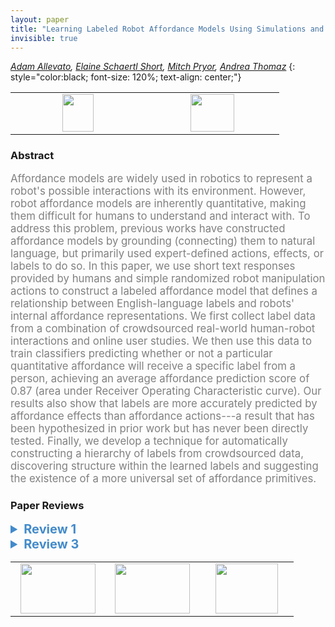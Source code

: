 ```yaml
---
layout: paper
title: "Learning Labeled Robot Affordance Models Using Simulations and Crowdsourcing"
invisible: true
---
```

*[Adam Allevato](https://allevato.me), [Elaine Schaertl Short](http://eshort.tech), [Mitch Pryor](https://www.me.utexas.edu/faculty/faculty-directory/pryor), [Andrea Thomaz](http://www.ece.utexas.edu/people/faculty/andrea-thomaz)*
{: style="color:black; font-size: 120%; text-align: center;"}

<table width="20%"> <tr>
<td style="width: 20%; text-align: center;"><a href="http://www.roboticsproceedings.org/rss16/p037.pdf"><img src="{{ site.baseurl }}/images/paper_link.png"
width = "50"  height = "60"/> </a> </td>

<td style="width: 20%; text-align: center;"><a href="nan"><img src="{{ site.baseurl }}/images/pheedloop_link.png"
width = "70"  height = "60"/> </a> </td>

</tr></table>

### Abstract
<html><p style="color:gray; font-size: 120%; text-align: justified;">
Affordance models are widely used in robotics to represent a robot's possible interactions with its environment. However, robot affordance models are inherently quantitative, making them difficult for humans to understand and interact with. To address this problem, previous works have constructed affordance models by grounding (connecting) them to natural language, but primarily used expert-defined actions, effects, or labels to do so. In this paper, we use short text responses provided by humans and simple randomized robot manipulation actions to construct a labeled affordance model that defines a relationship between English-language labels and robots' internal affordance representations. We first collect label data from a combination of crowdsourced real-world human-robot interactions and online user studies. We then use this data to train classifiers predicting whether or not a particular quantitative affordance will receive a specific label from a person, achieving an average affordance prediction score of 0.87 (area under Receiver Operating Characteristic curve). Our results also show that labels are more accurately predicted by affordance effects than affordance actions---a result that has been hypothesized in prior work but has never been directly tested. Finally, we develop a technique for automatically constructing a hierarchy of labels from crowdsourced data, discovering structure within the learned labels and suggesting the existence of a more universal set of affordance primitives.
</p></html>

### Paper Reviews
<details><summary style="font-size:20px; color:#438BCA"><b> Review 1</b></summary>
<p style="color:gray; font-size: 120%; text-align: justified; white-space: pre-line">
Summary of the paper:

In this paper the authors propose a data-driven model for grounding human provided, natural language labels to robot manipulation actions and their effects as represented in the robot’s affordance model. Authors use crowdsourcing to collect a dataset that associates a robot's action-effect pair with a set of natural language labels. A statistical model is learned from this dataset to predict a distribution over viable labels given a manipulation action and/or the resulting effect. Experiments are performed to test the efficiency of the trained model. Ablation experiment is performed to figure out whether action or effect parameters serve as a better features to train the model. In addition, a probabilistic approach is proposed to build a label hierarchy which provides some insights into the human understanding of affordances for the group of people involved in the study. 


Overall comments and recommendations:

The paper attempts to address a sufficiently important problem and fits well within the scope of the conference. It is well written in general. Language provides intuitive ways to interact with collaborative robots. Learning language grounded affordance models is an interesting research direction towards achieving robots that can collaborate. Therefore, adding a discussion about how this model can be inverted and generalized or integrated into a system that enables understanding complete sentences instead of keywords would help strengthen the contribution of the paper. This is important because language can be used to provide instructions of various fidelity such as, a high level instruction "clear the table" or a low level instruction such as "bring the end effector closer to the top of the object in front of you and move forward 10 cm". These instructions doesn't explicitly mention the affordance label ( i.e. the action verb), but could imply the learned affordances such as "push" or "knock over" (as in case of the second instruction). 


Other general criticisms:

- In abstract, the line “human input .. randomized robot actions” is a bit unclear. What kind of human input ? What randomized actions ? Without reading the paper, its hard to understand this line.  

- Opening line of the paper (introduction) that talks about the merits of grounding language can be paraphrased to more effectively convey the point. The ability to understand natural language commands enables efficient human robot collaboration in general. It has less to do with adapting to dynamic environments in my opinion. 

- Section 1, Para 3, Line “Our method provides insights into human perceptions of affordances …”. I am skeptical about this claim. The observation that the proposed model performs better when trained using the effect features instead of the actions features is not enough to talk about human perception of affordance. It is totally possible that this result is emerging due to the underlying learning mechanism used.

- Additional related work that’s worth considering: Recent language grounding approaches [1] that leverage crowdsourced datasets. A recent approach [2] that learns object affordance from combined language and vision modalities.

- Providing an example of action and effect parameters while describing the affordance triplet in Section 3.A would make it easier to conceptualize the experiments a little earlier in the paper.

- variable ‘o’ referring to the object features need to be removed from the R.H.S of equations 3 and 4.

- In section 3.D. Para 1, a wrong variable is used to represent the set of labels. ‘L’ should be used instead of ‘l’ .

- Section 3.D Paragraph 3 states that a single multi-class classifier is learned, but section 4.D states that multiple one-class SVM classifiers were trained using SVM for the experiment.

- Arrows in Figure 2 need to be explained. Are the two single sided arrows between A-E for the proposed model any different than the bidirectional arrows between A-O and O-E ? What is M(a) ? 

- Describing a general action using word “push” seems unnecessary and creates confusion. I would suggest just referring to them as actions.

- Section 4.B states that participants also provided answers such as “the robot failed to pick up the object”. How did the participants provide this answer if they were only provided with templates to fill in the blanks. 

- It seems that there are more data points for certain classes such as push, touch, move etc. than that for catch, nothing, flip etc. Does that impact training ? 


Grammatically incoherent sentences and typos:

- Section 1, Para 1, Line “Ideally, a robot’s set of symbols …. “ is incoherent
- Section 1, Para 2, Line “In contrast to prior affordance learning and… “ should be broken down in to simpler sentences. 
- Section 3.F, Para 1, Line “The labeled affordance... “ has two instances of the word “to”.
- Section 4.A, Para 1, Line “To build...” has period missing at the end. 


Hope you find these comments helpful.


[1] Paul Rohan, Jacob Arkin, Derya Aksaray, Nicholas Roy, and Thomas M. Howard. "Efficient grounding of abstract spatial concepts for natural language interaction with robot platforms." The International Journal of Robotics Research 37, no. 10 (2018): 1269-1299.
[2] Daniele Andrea F., Thomas M. Howard, and Matthew R. Walter. "A Multiview Approach to Learning Articulated Motion Models." In Robotics Research, pp. 371-386. Springer, Cham, 2020.
</p> </details>

<details><summary style="font-size:20px; color:#438BCA"><b> Review 3</b></summary>
<p style="color:gray; font-size: 120%; text-align: justified; white-space: pre-line">
A major limitation of this study is that it explores such a narrow spectrum of affordance data.  This occurs because:

1) The objects used are simple and self-similar.  They are not complex enough to explore affordances such as "open", "close" or "pour".

2) The actions performed by the robot are very simple, consisting of just random linear movements.  This again leads to the explored space being highly limited, largely consisting of pushing objects around.  We are unable to see more interesting affordances develop.

3) As a result of the combination of (1) and (2) above, the labels that are obtained are again self-similar, resulting in actions like knock, push, touch, bump and move.  

The combined effect is that many of the arguments in the paper are not well supported.  For example, the central argument that collecting data from humans is necessary in order to capture a wide range of used terms is not as convincing as it could be since none of the terms are surprising.  If hand-coded labels were used in their place, for example, it doesn't seem like there would be much detriment to the current system. 

I do find the idea of auto-generated label hierarchies very interesting, and could see that becoming more critical in a more complex domain.  

In section III.B. the authors state that in most prior work affordance data is stored in a representation that is not directly accessible to humans. This is not a valid statement.  While true for a subset of works (mostly from the haptics community like [5] and [25]), many others use human-interpretable terms like "pushable" and "pickupable" directly.   Many of these papers are cited in section II.

A major result of the paper is that affordance labels are better predicted by effects of actions than by the action trajectories themselves.  This is not entirely surprising given the way affordances are described.  An affordance such as "open" or "pickup" directly describes the effect that it has on the object, regardless of how it was achieved.  An interesting follow-on study would be to ignore all trials in which no contact with the object was made, and focus more specifically on learning mappings from object properties to labels as a result of more complex object interactions, such as opening a box.
</p> </details>

<table width="100%"><tr><td style="width: 30%; text-align: center;"><a href="{{ site.baseurl }}/program/papers/36"> <img src="{{ site.baseurl }}/images/previous_icon.png" width = "120"  height = "80"/> </a> </td>

<td style="width: 30%; text-align: center;"><a href="{{ site.baseurl }}/program/papers"> <img src="{{ site.baseurl }}/images/overview_icon.png" width = "120"  height = "80"/> </a> </td> 

<td style="width: 30%; text-align: center;"><a href="{{ site.baseurl }}/program/papers/38"> <img src="{{ site.baseurl }}/images/next_icon.png" width = "100"  height = "80"/> </a> </td> 

</tr></table>

